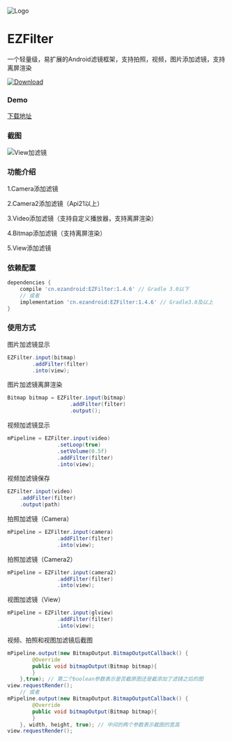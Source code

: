![Logo](https://raw.githubusercontent.com/uestccokey/EZFilter/master/logo.png)
# EZFilter
一个轻量级，易扩展的Android滤镜框架，支持拍照，视频，图片添加滤镜，支持离屏渲染

[ ![Download](https://api.bintray.com/packages/uestccokey/maven/EZFilter/images/download.svg) ](https://bintray.com/uestccokey/maven/EZFilter/_latestVersion)

### Demo

[下载地址](https://raw.githubusercontent.com/uestccokey/EZFilter/master/demo.apk)

### 截图

![View加滤镜](https://raw.githubusercontent.com/uestccokey/EZFilter/develop/view-filter.gif)

### 功能介绍

1.Camera添加滤镜

2.Camera2添加滤镜（Api21以上）

3.Video添加滤镜（支持自定义播放器，支持离屏渲染）

4.Bitmap添加滤镜（支持离屏渲染）

5.View添加滤镜

### 依赖配置

``` gradle
dependencies {
    compile 'cn.ezandroid:EZFilter:1.4.6' // Gradle 3.0以下
    // 或者
    implementation 'cn.ezandroid:EZFilter:1.4.6' // Gradle3.0及以上
}
```

### 使用方式

图片加滤镜显示

``` java
EZFilter.input(bitmap)
        .addFilter(filter)
        .into(view);
```

图片加滤镜离屏渲染

``` java
Bitmap bitmap = EZFilter.input(bitmap)
                    .addFilter(filter)
                    .output();

```

视频加滤镜显示

``` java
mPipeline = EZFilter.input(video)
                .setLoop(true)
                .setVolume(0.5f)
                .addFilter(filter)
                .into(view);
```

视频加滤镜保存

``` java
EZFilter.input(video)
    .addFilter(filter)
    .output(path)
```

拍照加滤镜（Camera）

``` java
mPipeline = EZFilter.input(camera)
                .addFilter(filter)
                .into(view);
```

拍照加滤镜（Camera2）

``` java
mPipeline = EZFilter.input(camera2)
                .addFilter(filter)
                .into(view);
```

视图加滤镜（View）

``` java
mPipeline = EZFilter.input(glview)
                .addFilter(filter)
                .into(view);
```

视频、拍照和视图加滤镜后截图

``` java
mPipeline.output(new BitmapOutput.BitmapOutputCallback() {
        @Override
        public void bitmapOutput(Bitmap bitmap){
        }
    },true); // 第二个boolean参数表示是否截原图还是截添加了滤镜之后的图
view.requestRender();
    // 或者
mPipeline.output(new BitmapOutput.BitmapOutputCallback() {
        @Override
        public void bitmapOutput(Bitmap bitmap){
        }
    }, width, height, true); // 中间的两个参数表示截图的宽高
view.requestRender();
```

